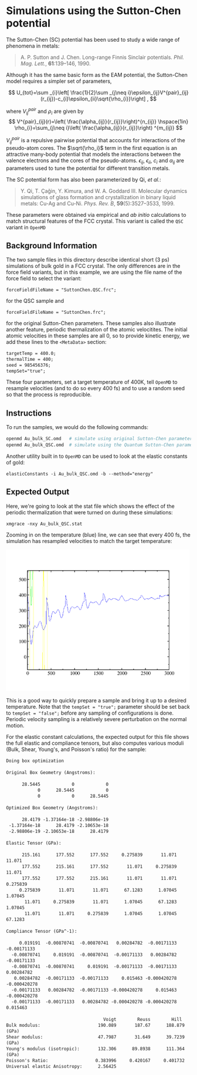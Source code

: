 # Simulations using the Sutton-Chen potential
 
The Sutton-Chen (SC) potential has been used to
study a wide range of phenomena in metals: 

> A. P. Sutton and J. Chen. Long-range Finnis Sinclair potentials. *Phil. Mag. Lett.*, **61**:139–146, 1990.
 
Although it has the same basic form as the EAM potential, 
the Sutton-Chen model requires a simpler set of parameters,

$$
U_{tot}=\sum _{i}\left[ \frac{1}{2}\sum _{j\neq
i}\epsilon_{ij}V^{pair}_{ij}(r_{ij})-c_{i}\epsilon_{ii}\sqrt{\rho_{i}}\right] ,
$$

where $V^{pair}_{ij}$ and $\rho_{i}$ are given by 
$$
V^{pair}_{ij}(r)=\left(
\frac{\alpha_{ij}}{r_{ij}}\right)^{n_{ij}} \hspace{1in} \rho_{i}=\sum_{j\neq i}\left(
\frac{\alpha_{ij}}{r_{ij}}\right) ^{m_{ij}}
$$

$V^{pair}_{ij}$ is a repulsive pairwise potential that accounts for
interactions of the pseudo-atom cores.  The $\sqrt{\rho_i}$ term in
the first equation is an attractive many-body potential that models
the interactions between the valence electrons and the cores of the
pseudo-atoms.  $\epsilon_{ij}$, $\epsilon_{ii}$, $c_i$ and
$\alpha_{ij}$ are parameters used to tune the potential for different
transition metals.

The SC potential form has also been parameterized by Qi, *et
al.*:

> Y. Qi, T. &Ccedil;aǧin, Y. Kimura, and W. A. Goddard III. Molecular dynamics simulations of glass formation and crystallization in binary liquid metals: Cu-Ag and Cu-Ni. *Phys. Rev. B*, **59**(5):3527–3533, 1999.

These parameters were obtained via empirical and *ab initio* 
calculations to match structural features of the FCC crystal.  This variant is called the `QSC` variant in `OpenMD` 

## Background Information

The two sample files in this directory describe identical short (3 ps) simulations of bulk gold in a FCC crystal.  The only differences are in the force field variants, but in this example, we are using the file name of the force field to select the variant:

```
forceFieldFileName = "SuttonChen.QSC.frc";
```
for the QSC sample and 
```
forceFieldFileName = "SuttonChen.frc";
```
for the original Sutton-Chen parameters. These samples also illustrate another feature, periodic thermalization of the atomic velocitites. The initial atomic velocities in these samples are all 0, so to provide kinetic energy, we add these lines to the `<MetaData>` section:

```
targetTemp = 400.0;
thermalTime = 400;
seed = 985456376;
tempSet="true";
```
These four parameters, set a target temperature of 400K, tell `OpenMD` to resample velocities (and to do so every 400 fs) and to use a random seed so that the process is reproducible.

## Instructions

To run the samples, we would do the following commands:
```bash
openmd Au_bulk_SC.omd   # simulate using original Sutton-Chen parameters
openmd Au_bulk_QSC.omd  # simulate using the Quantum Sutton-Chen parameters
```

Another utility built in to `OpenMD` can be used to look at the elastic constants of gold:

```
elasticConstants -i Au_bulk_QSC.omd -b --method="energy"
```

## Expected Output

Here, we're going to look at the stat file which shows the effect of the periodic thermalization that were turned on during these simulations:

```
xmgrace -nxy Au_bulk_QSC.stat
```
Zooming in on the temperature (blue) line, we can see that every 400 fs, the simulation has resampled velocities to match the target temperature:

<img src="../../figures/Au_bulk_QSC.png" alt="image" width="500" height="auto">

This is a good way to quickly prepare a sample and bring it up to a desired temperature. Note that the `tempSet = "true";` parameter should be set back to `tempSet = "false";` before any sampling of configurations is done.  Periodic velocity sampling is a relatively severe perturbation on the normal motion.


For the elastic constant calculations, the expected output for this file shows the full elastic and compliance tensors, but also computes various moduli (Bulk, Shear, Young's, and Poisson's ratio) for the sample:
```
Doing box optimization

Original Box Geometry (Angstroms):

      28.5445            0            0 
            0      28.5445            0 
            0            0      28.5445 

Optimized Box Geometry (Angstroms):

      28.4179 -1.37164e-18 -2.98806e-19 
 -1.37164e-18      28.4179 -2.10653e-18 
 -2.98806e-19 -2.10653e-18      28.4179 

Elastic Tensor (GPa):

      215.161      177.552      177.552     0.275839       11.071       11.071
      177.552      215.161      177.552       11.071     0.275839       11.071
      177.552      177.552      215.161       11.071       11.071     0.275839
     0.275839       11.071       11.071      67.1283      1.07045      1.07045
       11.071     0.275839       11.071      1.07045      67.1283      1.07045
       11.071       11.071     0.275839      1.07045      1.07045      67.1283

Compliance Tensor (GPa^-1):

     0.019191  -0.00870741  -0.00870741   0.00284782  -0.00171133  -0.00171133
  -0.00870741     0.019191  -0.00870741  -0.00171133   0.00284782  -0.00171133
  -0.00870741  -0.00870741     0.019191  -0.00171133  -0.00171133   0.00284782
   0.00284782  -0.00171133  -0.00171133     0.015463 -0.000420278 -0.000420278
  -0.00171133   0.00284782  -0.00171133 -0.000420278     0.015463 -0.000420278
  -0.00171133  -0.00171133   0.00284782 -0.000420278 -0.000420278     0.015463

                                     Voigt        Reuss        Hill
Bulk modulus:                      190.089       187.67      188.879 (GPa)
Shear modulus:                     47.7987       31.649      39.7239 (GPa)
Young's modulus (isotropic):       132.306      89.8938      111.364 (GPa)
Poisson's Ratio:                  0.383996     0.420167     0.401732
Universal elastic Anisotropy:      2.56425
```